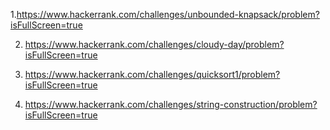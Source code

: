 1.https://www.hackerrank.com/challenges/unbounded-knapsack/problem?isFullScreen=true

2. https://www.hackerrank.com/challenges/cloudy-day/problem?isFullScreen=true

3. https://www.hackerrank.com/challenges/quicksort1/problem?isFullScreen=true

4. https://www.hackerrank.com/challenges/string-construction/problem?isFullScreen=true
